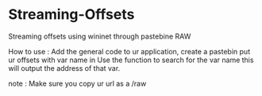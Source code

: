 # Streaming-Offsets
Streaming offsets using wininet through pastebine RAW


How to use : 
Add the general code to ur application, create a pastebin put ur offsets with var name in 
Use the function to search for the var name this will output the address of that var. 

note : Make sure you copy ur url as a /raw
